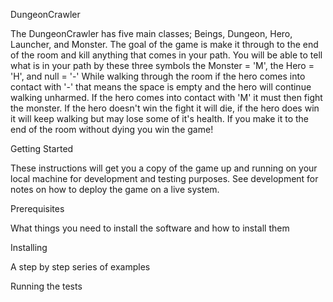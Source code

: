DungeonCrawler

The DungeonCrawler has five main classes; Beings, Dungeon, Hero, Launcher, and Monster.
The goal of the game is make it through to the end of the room and kill anything that comes in your path. 
You will be able to tell what is in your path by these three symbols the Monster = 'M', the Hero = 'H', and null = '-'
While walking through the room if the hero comes into contact with '-' that means the space is empty and the hero will continue walking unharmed.
If the hero comes into contact with 'M' it must then fight the monster. 
If the hero doesn't win the fight it will die, if the hero does win it will keep walking but may lose some of it's health.
If you make it to the end of the room without dying you win the game!

Getting Started

These instructions will get you a copy of the game up and running on your local machine for development and testing purposes. See development for notes on how to deploy the game on a live system.

Prerequisites

What things you need to install the software and how to install them

Installing

A step by step series of examples

Running the tests
